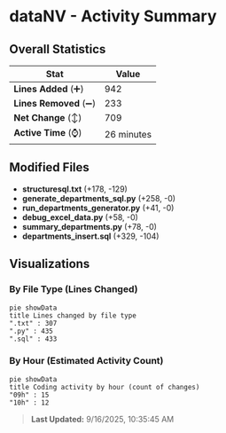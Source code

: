 # dataNV - Activity Summary 

## Overall Statistics

| Stat                   | Value                                                             |
| ---------------------- | ----------------------------------------------------------------- |
| **Lines Added** (➕)   | 942                                          |
| **Lines Removed** (➖) | 233                                        |
| **Net Change** (↕)    | 709                |
| **Active Time** (⌚)   | 26 minutes |


## Modified Files
- **structuresql.txt** (+178, -129)
- **generate_departments_sql.py** (+258, -0)
- **run_departments_generator.py** (+41, -0)
- **debug_excel_data.py** (+58, -0)
- **summary_departments.py** (+78, -0)
- **departments_insert.sql** (+329, -104)

## Visualizations

### By File Type (Lines Changed)

```mermaid
pie showData
title Lines changed by file type
".txt" : 307
".py" : 435
".sql" : 433
```

### By Hour (Estimated Activity Count)

```mermaid
pie showData
title Coding activity by hour (count of changes)
"09h" : 15
"10h" : 12
```


> **Last Updated:** 9/16/2025, 10:35:45 AM
